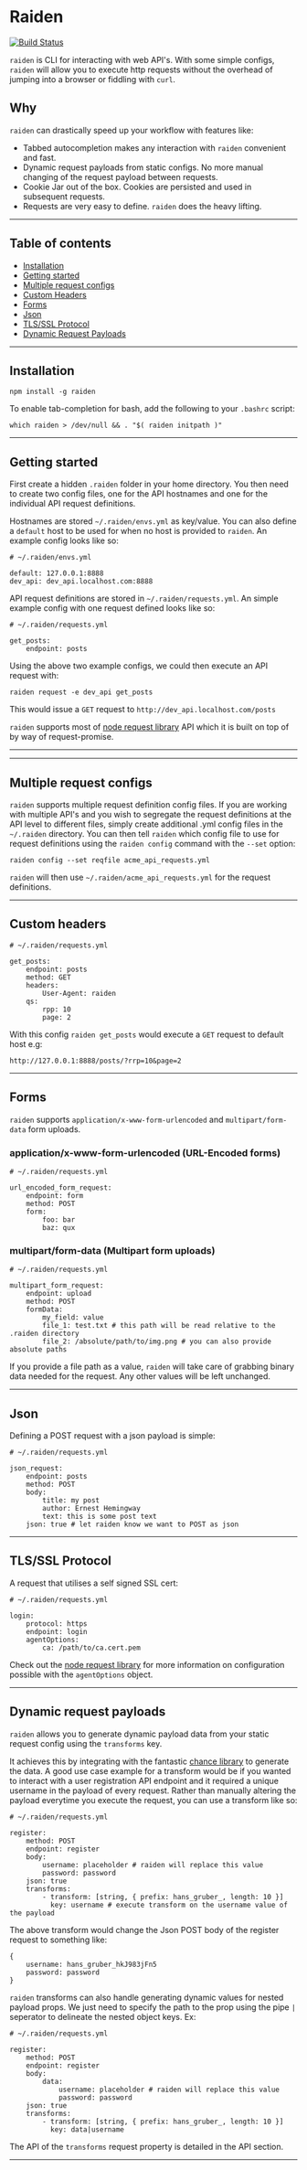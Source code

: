 # Raiden
[![Build Status](https://api.travis-ci.org/peterjcaulfield/raiden.svg)](http://travis-ci.org/peterjcaulfield/raiden)

`raiden` is CLI for interacting with web API's. With some simple configs, `raiden` will allow you to
execute http requests without the overhead of jumping into a browser or fiddling with `curl`.  

## Why

`raiden` can drastically speed up your workflow with features like:

- Tabbed autocompletion makes any interaction with `raiden` convenient and fast. 
- Dynamic request payloads from static configs. No more manual changing of the request payload between requests.
- Cookie Jar out of the box. Cookies are persisted and used in subsequent requests.
- Requests are very easy to define. `raiden` does the heavy lifting.

---

## Table of contents
- [Installation](#installation)
- [Getting started](#getting-started)
- [Multiple request configs](#multiple-request-configs)
- [Custom Headers](#custom-headers)
- [Forms](#forms)
- [Json](#json)
- [TLS/SSL Protocol](#tlsssl-protocol)
- [Dynamic Request Payloads](#dynamic-request-payloads)

---

## Installation

`npm install -g raiden`

To enable tab-completion for bash, add the following to your `.bashrc` script:

`which raiden > /dev/null && . "$( raiden initpath )"`

---

## Getting started

First create a hidden `.raiden` folder in your home directory. You then need to create two config files, one for 
the API hostnames and one for the individual API request definitions.

Hostnames are stored `~/.raiden/envs.yml` as key/value. You can also define a `default` host to be used for when 
no host is provided to `raiden`. An example config looks like so:

```
# ~/.raiden/envs.yml

default: 127.0.0.1:8888
dev_api: dev_api.localhost.com:8888

```

API request definitions are stored in `~/.raiden/requests.yml`. An simple example config with one request defined looks like so:

```
# ~/.raiden/requests.yml

get_posts:
    endpoint: posts

```

Using the above two example configs, we could then execute an API request with:
```
raiden request -e dev_api get_posts
```

This would issue a `GET` request to `http://dev_api.localhost.com/posts`

`raiden` supports most of [node request library](https://github.com/request/request/blob/master/README.md) API which
it is built on top of by way of request-promise.

---

---
## Multiple request configs

`raiden` supports multiple request definition config files. If you are working with multiple API's and you wish to segregate the request definitions 
at the API level to different files, simply create additional .yml config files in the `~/.raiden` directory. You can then tell `raiden` which config file
to use for request definitions using the `raiden config` command with the `--set` option:

```
raiden config --set reqfile acme_api_requests.yml
```

`raiden` will then use `~/.raiden/acme_api_requests.yml` for the request definitions.

---

## Custom headers

```
# ~/.raiden/requests.yml

get_posts:
    endpoint: posts
    method: GET
    headers: 
        User-Agent: raiden
    qs:             
        rpp: 10
        page: 2

```

With this config `raiden get_posts` would execute a `GET` request to default host e.g:

`http://127.0.0.1:8888/posts/?rrp=10&page=2`

---

## Forms

`raiden` supports `application/x-www-form-urlencoded` and `multipart/form-data` form uploads.

### application/x-www-form-urlencoded (URL-Encoded forms)

```
# ~/.raiden/requests.yml

url_encoded_form_request:
    endpoint: form
    method: POST
    form:
        foo: bar
        baz: qux
```

### multipart/form-data (Multipart form uploads)

```
# ~/.raiden/requests.yml

multipart_form_request:
    endpoint: upload
    method: POST
    formData:
        my_field: value 
        file_1: test.txt # this path will be read relative to the .raiden directory
        file_2: /absolute/path/to/img.png # you can also provide absolute paths
```
If you provide a file path as a value, `raiden` will take care of grabbing binary data needed for the request.
Any other values will be left unchanged.

---

## Json

Defining a POST request with a json payload is simple:

```
# ~/.raiden/requests.yml

json_request:
    endpoint: posts
    method: POST
    body:
        title: my post
        author: Ernest Hemingway
        text: this is some post text
    json: true # let raiden know we want to POST as json
```

---
## TLS/SSL Protocol

A request that utilises a self signed SSL cert:

```
# ~/.raiden/requests.yml

login:
    protocol: https
    endpoint: login
    agentOptions:
        ca: /path/to/ca.cert.pem
```
Check out the [node request library](https://github.com/request/request/blob/master/README.md) for more information on
configuration possible with the `agentOptions` object.

---
## Dynamic request payloads
`raiden` allows you to generate dynamic payload data from your static request config using the `transforms` key.

It achieves this by integrating with the fantastic [chance library](https://github.com/chancejs/chancejs) to generate the data. 
A good use case example for a transform would be if you wanted to interact with a user registration API endpoint and it required 
a unique username in the payload of every request. Rather than manually altering the payload everytime you execute the request, 
you can use a transform like so:

```
# ~/.raiden/requests.yml

register:
    method: POST
    endpoint: register
    body:
        username: placeholder # raiden will replace this value
        password: password
    json: true
    transforms:
        - transform: [string, { prefix: hans_gruber_, length: 10 }]
          key: username # execute transform on the username value of the payload
```

The above transform would change the Json POST body of the register request to something like:

```
{
    username: hans_gruber_hkJ983jFn5
    password: password
}
```

`raiden` transforms can also handle generating dynamic values for nested payload props. We just need to specify the path to the prop
using the pipe `|` seperator to delineate the nested object keys. Ex:

```
# ~/.raiden/requests.yml

register:
    method: POST
    endpoint: register
    body:
        data:
            username: placeholder # raiden will replace this value 
            password: password
    json: true
    transforms:
        - transform: [string, { prefix: hans_gruber_, length: 10 }]
          key: data|username 
```
The API of the `transforms` request property is detailed in the API section.

---
